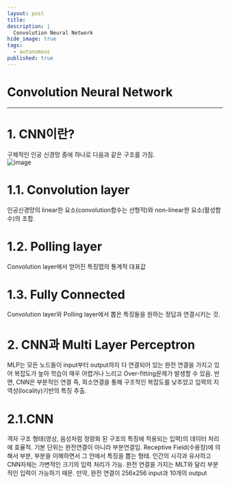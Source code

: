 ```yaml
---
layout: post
title: 
description: |
  Convolution Neural Network
hide_image: true
tags:
  - autonomous
published: true
---
```


# Convolution Neural Network
* * *

# 1. CNN이란?
구체적인 인공 신경망 중에 하나로 다음과 같은 구조를 가짐.   
![image](https://user-images.githubusercontent.com/69246778/129148386-6b401f0e-3821-4cdf-9088-4f4eb070cd77.png)

# 1.1. Convolution layer
인공신경망의 linear한 요소(convolution함수는 선형적)와 non-linear한 요소(활성함수)의 조합. 

# 1.2. Polling layer
Convolution layer에서 얻어진 특징맵의 통계적 대표값

# 1.3. Fully Connected
Convolution layer와 Polling layer에서 뽑은 특징들을 원하는 정답과 연결시키는 것. 

# 2. CNN과 Multi Layer Perceptron
MLP는 모든 노드들이 input부터 output까지 다 연결되어 있는 완전 연결을 가지고 있어 복잡도가 높아 학습이 매우 어렵거나 느리고 
Over-fitting문제가 발생할 수 있음. 반면, CNN은 부분적인 연결 즉, 희소연결을 통해 구조적인 복잡도를 낮추었고 입력의 지역성(locality)기반의
특징 추출. 

# 2.1.CNN
격자 구조 형태(영상, 음성처럼 정량화 된 구조의 특징에 적용되는 입력)의 데이터 처리에 효율적. 기본 단위는 완전연결이 아니라 부분연결임.
Receptive Field(수용장)에 의해서 부분, 부분을 이해하면서 그 안에서 특징을 뽑는 형태. 인간의 시각과 유사하고 CNN자체는 가변적인 크기의 
입력 처리가 가능. 완전 연결을 가지는 MLT와 달리 부분적인 입력이 가능하기 때문. 만약, 완전 연결이 256x256 input과 10개의 output
